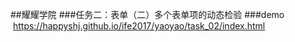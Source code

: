 ##耀耀学院
###任务二：表单（二）多个表单项的动态检验
###demo  https://happyshj.github.io/ife2017/yaoyao/task_02/index.html
